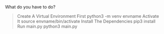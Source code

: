 What do you have to do?
> Create A Virtual Environment First
python3 -m venv envname
> Activate It
source envname/bin/activate
> Install The Dependencies
pip3 install
> Run main.py
python3 main.py
